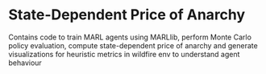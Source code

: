 # State-Dependent Price of Anarchy
Contains code to train MARL agents using MARLlib, perform Monte Carlo policy evaluation, compute state-dependent price of anarchy and generate visualizations for heuristic metrics in wildfire env to understand agent behaviour 